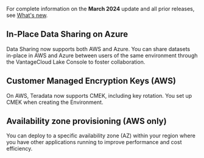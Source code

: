 For complete information on the **March 2024** update and all prior releases, see [What's new](https://docs.teradata.com/access/sources/dita/topic?dita:mapPath=phg1621910019905.ditamap&dita:ditavalPath=pny1626732985837.ditaval&dita:topicPath=lpz1632246643646.dita).

## In-Place Data Sharing on Azure


Data Sharing now supports both AWS and Azure. You can share datasets in-place in AWS and Azure between users of the same environment through the VantageCloud Lake Console to foster collaboration.

## Customer Managed Encryption Keys (AWS)


On AWS, Teradata now supports CMEK, including key rotation. You set up CMEK when creating the Environment.

## Availability zone provisioning (AWS only)


You can deploy to a specific availability zone (AZ) within your region where you have other applications running to improve performance and cost efficiency.

